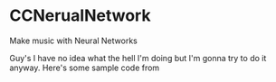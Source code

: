 # CCNerualNetwork
Make music with Neural Networks

Guy's I have no idea what the hell I'm doing but I'm gonna try to do it anyway. Here's some sample code from 
